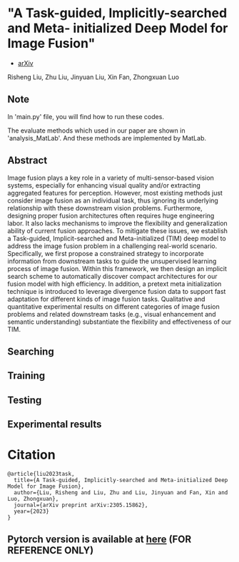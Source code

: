 
#  "A Task-guided, Implicitly-searched and Meta- initialized Deep Model for Image Fusion"




- [arXiv](https://arxiv.org/abs/2305.15862)

Risheng Liu, Zhu Liu, Jinyuan Liu, Xin Fan, Zhongxuan Luo

## Note
In 'main.py' file, you will find how to run these codes.

The evaluate methods which used in our paper are shown in 'analysis_MatLab'. And these methods are implemented by MatLab.

## Abstract
Image fusion plays a key role in a variety of multi-sensor-based vision systems, especially for enhancing visual quality and/or extracting aggregated 
features for perception. However, most existing methods just consider image fusion as an individual task, 
thus ignoring its underlying relationship with these downstream vision problems. Furthermore, 
designing proper fusion architectures often requires huge engineering labor. It also lacks mechanisms to improve 
the flexibility and generalization ability of current fusion approaches.
 To mitigate these issues, we establish a Task-guided, Implicit-searched and Meta-initialized (TIM) deep model to address the image fusion problem 
 in a challenging real-world scenario. Specifically, we first propose a constrained strategy to incorporate information from downstream tasks to 
 guide the unsupervised learning process of image fusion. Within this framework, we then design an implicit search scheme to automatically discover
  compact architectures for our fusion model with high efficiency. In addition, a pretext meta initialization technique is introduced to leverage
   divergence fusion data to support fast adaptation for different kinds of image fusion tasks. Qualitative and quantitative experimental results
    on different categories of image fusion problems and related downstream tasks (e.g., visual enhancement and semantic understanding) 
substantiate the flexibility and effectiveness of our TIM. 

## Searching

## Training

## Testing


## Experimental results

# Citation


```
@article{liu2023task,
  title={A Task-guided, Implicitly-searched and Meta-initialized Deep Model for Image Fusion},
  author={Liu, Risheng and Liu, Zhu and Liu, Jinyuan and Fan, Xin and Luo, Zhongxuan},
  journal={arXiv preprint arXiv:2305.15862},
  year={2023}
}
```


## Pytorch version is available at [here](https://github.com/hli1221/densefuse-pytorch) (FOR REFERENCE ONLY)
